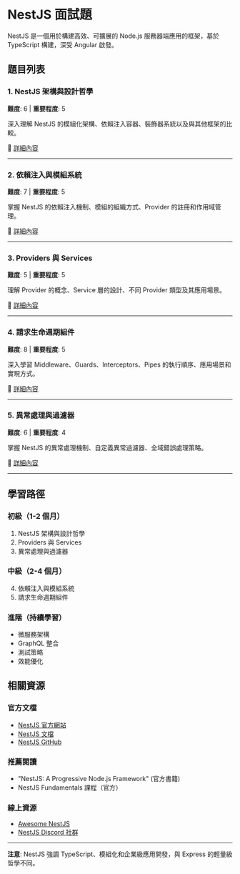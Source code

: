 # NestJS 面試題

NestJS 是一個用於構建高效、可擴展的 Node.js 服務器端應用的框架，基於 TypeScript 構建，深受 Angular 啟發。

## 題目列表

### 1. NestJS 架構與設計哲學
**難度**: 6 | **重要程度**: 5

深入理解 NestJS 的模組化架構、依賴注入容器、裝飾器系統以及與其他框架的比較。

📄 [詳細內容](./nestjs_architecture.md)

---

### 2. 依賴注入與模組系統
**難度**: 7 | **重要程度**: 5

掌握 NestJS 的依賴注入機制、模組的組織方式、Provider 的註冊和作用域管理。

📄 [詳細內容](./dependency_injection_modules.md)

---

### 3. Providers 與 Services
**難度**: 5 | **重要程度**: 5

理解 Provider 的概念、Service 層的設計、不同 Provider 類型及其應用場景。

📄 [詳細內容](./providers_and_services.md)

---

### 4. 請求生命週期組件
**難度**: 8 | **重要程度**: 5

深入學習 Middleware、Guards、Interceptors、Pipes 的執行順序、應用場景和實現方式。

📄 [詳細內容](./middleware_guards_interceptors_pipes.md)

---

### 5. 異常處理與過濾器
**難度**: 6 | **重要程度**: 4

掌握 NestJS 的異常處理機制、自定義異常過濾器、全域錯誤處理策略。

📄 [詳細內容](./exception_handling.md)

---

## 學習路徑

### 初級（1-2 個月）
1. NestJS 架構與設計哲學
2. Providers 與 Services
3. 異常處理與過濾器

### 中級（2-4 個月）
4. 依賴注入與模組系統
5. 請求生命週期組件

### 進階（持續學習）
- 微服務架構
- GraphQL 整合
- 測試策略
- 效能優化

## 相關資源

### 官方文檔
- [NestJS 官方網站](https://nestjs.com/)
- [NestJS 文檔](https://docs.nestjs.com/)
- [NestJS GitHub](https://github.com/nestjs/nest)

### 推薦閱讀
- "NestJS: A Progressive Node.js Framework" (官方書籍)
- NestJS Fundamentals 課程（官方）

### 線上資源
- [Awesome NestJS](https://github.com/juliandavidmr/awesome-nestjs)
- [NestJS Discord 社群](https://discord.gg/nestjs)

---

**注意**: NestJS 強調 TypeScript、模組化和企業級應用開發，與 Express 的輕量級哲學不同。
